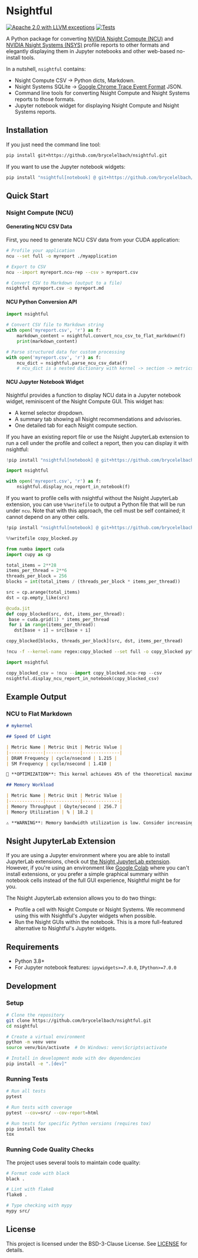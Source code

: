 # Nsightful

[![Apache 2.0 with LLVM exceptions](https://img.shields.io/badge/license-Apache%202.0%20with%20LLVM%20exceptions-blue.svg)](LICENSE)
[![Tests](https://github.com/brycelelbach/nsightful/actions/workflows/test.yml/badge.svg)](https://github.com/brycelelbach/nsightful/actions/workflows/test.yml)

A Python package for converting [NVIDIA Nsight Compute (NCU)](https://developer.nvidia.com/nsight-compute)
and [NVIDIA Nsight Systems (NSYS)](https://developer.nvidia.com/nsight-systems) profile reports to
other formats and elegantly displaying them in Jupyter notebooks and other web-based no-install
tools.

In a nutshell, `nsightful` contains:
- Nsight Compute CSV -> Python dicts, Markdown.
- Nsight Systems SQLite -> [Google Chrome Trace Event Format](https://perfetto.dev/docs/getting-started/other-formats#chrome-json-format) JSON.
- Command line tools for converting Nsight Compute and Nsight Systems reports to those formats.
- Jupyter notebook widget for displaying Nsight Compute and Nsight Systems reports.

## Installation

If you just need the command line tool:

```bash
pip install git+https://github.com/brycelelbach/nsightful.git
```

If you want to use the Jupyter notebook widgets:

```bash
pip install "nsightful[notebook] @ git+https://github.com/brycelelbach/nsightful.git"
```

## Quick Start

### Nsight Compute (NCU)

#### Generating NCU CSV Data

First, you need to generate NCU CSV data from your CUDA application:

```bash
# Profile your application
ncu --set full -o myreport ./myapplication

# Export to CSV
ncu --import myreport.ncu-rep --csv > myreport.csv

# Convert CSV to Markdown (output to a file)
nsightful myreport.csv -o myreport.md
```

#### NCU Python Conversion API

```python
import nsightful

# Convert CSV file to Markdown string
with open('myreport.csv', 'r') as f:
    markdown_content = nsightful.convert_ncu_csv_to_flat_markdown(f)
    print(markdown_content)

# Parse structured data for custom processing
with open('myreport.csv', 'r') as f:
    ncu_dict = nsightful.parse_ncu_csv_data(f)
    # ncu_dict is a nested dictionary with kernel -> section -> metrics/rules
```

#### NCU Jupyter Notebook Widget

Nsightful provides a function to display NCU data in a Jupyter notebook widget, reminiscent of the
Nsight Compute GUI.
This widget has:
- A kernel selector dropdown.
- A summary tab showing all Nsight recommendations and advisories.
- One detailed tab for each Nsight compute section.

If you have an existing report file or use the Nsight JupyterLab extension to run a cell under the
profile and collect a report, then you can display it with nsightful:

```python
!pip install "nsightful[notebook] @ git+https://github.com/brycelelbach/nsightful.git"
```

```python
import nsightful

with open('myreport.csv', 'r') as f:
    nsightful.display_ncu_report_in_notebook(f)
```

If you want to profile cells with nsightful without the Nsight JupyterLab extension, you can use
`%%writefile` to output a Python file that will be run under `ncu`. Note that with this approach,
the cell must be self contained; it cannot depend on any other cells.

```bash
!pip install "nsightful[notebook] @ git+https://github.com/brycelelbach/nsightful.git"
```

```python
%%writefile copy_blocked.py

from numba import cuda
import cupy as cp

total_items = 2**28
items_per_thread = 2**6
threads_per_block = 256
blocks = int(total_items / (threads_per_block * items_per_thread))

src = cp.arange(total_items)
dst = cp.empty_like(src)

@cuda.jit
def copy_blocked(src, dst, items_per_thread):
 base = cuda.grid(1) * items_per_thread
 for i in range(items_per_thread):
   dst[base + i] = src[base + i]

copy_blocked[blocks, threads_per_block](src, dst, items_per_thread)
```

```bash
!ncu -f --kernel-name regex:copy_blocked --set full -o copy_blocked python copy_blocked.py
```

```python
import nsightful

copy_blocked_csv = !ncu --import copy_blocked.ncu-rep --csv
nsightful.display_ncu_report_in_notebook(copy_blocked_csv)
```

## Example Output

### NCU to Flat Markdown

```markdown
# mykernel

## Speed Of Light

| Metric Name | Metric Unit | Metric Value |
|-------------|-------------|--------------|
| DRAM Frequency | cycle/nsecond | 1.215 |
| SM Frequency | cycle/nsecond | 1.410 |

🔧 **OPTIMIZATION**: This kernel achieves 45% of the theoretical maximum DRAM bandwidth...

## Memory Workload

| Metric Name | Metric Unit | Metric Value |
|-------------|-------------|--------------|
| Memory Throughput | Gbyte/second | 256.7 |
| Memory Utilization | % | 18.2 |

⚠️ **WARNING**: Memory bandwidth utilization is low. Consider increasing arithmetic intensity...
```

## Nsight JupyterLab Extension

If you are using a Jupyter environment where you are able to install JupyterLab extensions, check
out [the Nsight JupyterLab extension](https://pypi.org/project/jupyterlab-nvidia-nsight/).
However, if you're using an environment like [Google Colab](https://colab.research.google.com/)
where you can't install extensions, or you prefer a simple graphical summary within notebook cells
instead of the full GUI experience, Nsightful might be for you.

The Nsight JupyterLab extension allows you to do two things:

- Profile a cell with Nsight Compute or Nsight Systems. We recommend using this with Nsightful's
  Jupyter widgets when possible.
- Run the Nsight GUIs within the notebook. This is a more full-featured alternative to Nsightful's
  Jupyter widgets.

## Requirements

- Python 3.8+
- For Jupyter notebook features: `ipywidgets>=7.0.0`, `IPython>=7.0.0`

## Development

### Setup

```bash
# Clone the repository
git clone https://github.com/brycelelbach/nsightful.git
cd nsightful

# Create a virtual environment
python -m venv venv
source venv/bin/activate  # On Windows: venv\Scripts\activate

# Install in development mode with dev dependencies
pip install -e ".[dev]"
```

### Running Tests

```bash
# Run all tests
pytest

# Run tests with coverage
pytest --cov=src/ --cov-report=html

# Run tests for specific Python versions (requires tox)
pip install tox
tox
```

### Running Code Quality Checks

The project uses several tools to maintain code quality:

```bash
# Format code with black
black .

# Lint with flake8
flake8 .

# Type checking with mypy
mypy src/
```

## License

This project is licensed under the BSD-3-Clause License. See [LICENSE](LICENSE) for details.
